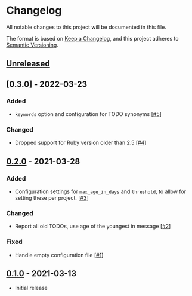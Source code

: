 # Changelog

All notable changes to this project will be documented in this file.

The format is based on [Keep a Changelog](https://keepachangelog.com/en/1.0.0/),
and this project adheres to
[Semantic Versioning](https://semver.org/spec/v2.0.0.html).

## [Unreleased]

[Unreleased]: https://github.com/johnsyweb/glyptodont/compare/v0.3.0..main

## [0.3.0] - 2022-03-23

### Added

- `keywords` option and configuration for TODO synonyms [[#5]]

### Changed

- Dropped support for Ruby version older than 2.5 [[#4]]

[#4]: https://github.com/johnsyweb/glyptodont/pull/4
[#5]: https://github.com/johnsyweb/glyptodont/pull/5
[Unreleased]: https://github.com/johnsyweb/glyptodont/compare/v0.2.0..v0.3.0

## [0.2.0] - 2021-03-28

### Added

- Configuration settings for `max_age_in_days` and `threshold`, to allow for
  setting these per project. [[#3]]

### Changed

- Report all old TODOs, use age of the youngest in message [[#2]]

### Fixed

- Handle empty configuration file [[#1]]

[#1]: https://github.com/johnsyweb/glyptodont/pull/1
[#2]: https://github.com/johnsyweb/glyptodont/pull/2
[#3]: https://github.com/johnsyweb/glyptodont/pull/3

[0.2.0]: https://github.com/johnsyweb/glyptodont/compare/v0.1.0..v0.2.0

## [0.1.0] - 2021-03-13

- Initial release

[0.1.0]: https://github.com/johnsyweb/glyptodont/releases/tag/v0.1.0
